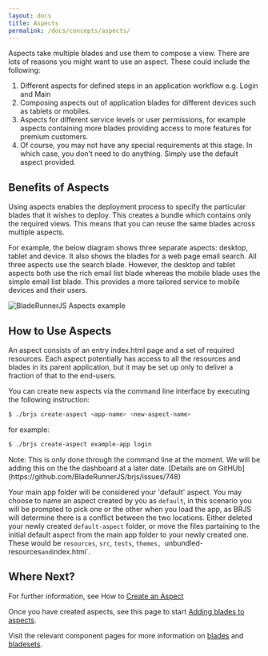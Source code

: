 ```yaml
---
layout: docs
title: Aspects
permalink: /docs/concepts/aspects/
---
```


Aspects take multiple blades and use them to compose a view. There are lots of reasons you might want to use an aspect. These could include the following:

1.	Different aspects for defined steps in an application workflow e.g. Login and Main
2. 	Composing aspects out of application blades for different devices such as tablets or mobiles.
3.	Aspects for different service levels or user permissions, for example aspects containing more blades providing access to more features for premium customers.
4.	Of course, you may not have any special requirements at this stage. In which case, you don’t need to do anything. Simply use the default aspect provided.

## Benefits of Aspects

Using aspects enables the deployment process to specify the particular blades that it wishes to deploy. This creates a bundle which contains only the required views. This means that you can reuse the same blades across multiple aspects.

For example, the below diagram shows three separate aspects: desktop, tablet and device.  It also shows the blades for a web page email search. All three aspects use the search blade. However, the desktop and tablet aspects both use the rich email list blade whereas the mobile blade uses the simple email list blade. This provides a more tailored service to mobile devices and their users.


![BladeRunnerJS Aspects example](https://docs.google.com/drawings/d/1zRaOTlTQ26t3n6vRRvSvo3KCtggQeP7DVpUlhFi7JD0/pub?w=1440&h=1080)

## How to Use Aspects

An aspect consists of an entry index.html page and a set of required resources. Each aspect potentially has access to all the resources and blades in its parent application, but it may be set up only to deliver a fraction of that to the end-users.

You can create new aspects via the command line interface by executing the following instruction:

```bash
$ ./brjs create-aspect <app-name> <new-aspect-name>
```

for example:

```bash
$ ./brjs create-aspect example-app login
```

<div class="alert alert-info">
  <p>Note: This is only done through the command line at the moment. We will be adding this on the the dashboard at a later date. [Details are on GitHUb](https://github.com/BladeRunnerJS/brjs/issues/748)</p>
</div>

Your main app folder will be considered your 'default' aspect. You may choose to name an aspect created by you as `default`, in this scenario you will be prompted to pick one or the other when you load the app, as BRJS will determine there is a conflict between the two locations. Either deleted your newly created `default-aspect` folder, or move the files partaining to the initial default aspect from the main app folder to your newly created one. These would be `resources`, `src`, `tests`, `themes, `unbundled-resources` and `index.html`.

## Where Next?

For further information, see How to [Create an Aspect](/docs/concepts/aspects/)

Once you have created aspects, see this page to start [Adding blades to aspects](/docs/use/add_blade_to_aspect/).

Visit the relevant component pages for more information on [blades](/docs/concepts/blades/) and [bladesets](/docs/concepts/bladesets/).
